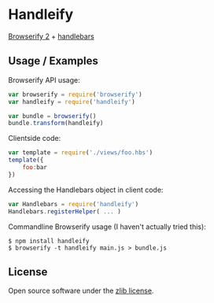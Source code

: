 Handleify
=================

[Browserify 2](https://github.com/substack/node-browserify) + [handlebars](https://github.com/wycats/handlebars.js) 

Usage / Examples
----------------

Browserify API usage:
```js
var browserify = require('browserify')
var handleify = require('handleify')

var bundle = browserify()
bundle.transform(handleify)
```

Clientside code:
```js
var template = require('./views/foo.hbs')
template({
    foo:bar
})
```

Accessing the Handlebars object in client code:
```js
var Handlebars = require('handleify')
Handlebars.registerHelper( ... )
```

Commandline Browserify usage (I haven't actually tried this):
```
$ npm install handleify
$ browserify -t handleify main.js > bundle.js
```


License
-------
Open source software under the [zlib license](LICENSE).